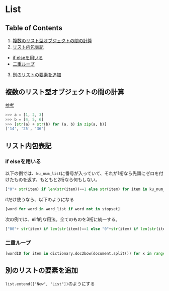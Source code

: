 # List

## Table of Contents
1. [複数のリスト型オブジェクトの間の計算](#複数のリスト型オブジェクトの間の計算)
2. [リスト内包表記](#リスト内包表記)
  * [if elseを用いる](#if-elseを用いる)
  * [二重ループ](#二重ループ)
3. [別のリストの要素を追加](#別のリストの要素を追加)

## 複数のリスト型オブジェクトの間の計算
[参考](http://qiita.com/HirofumiYashima/items/7f82620f42dae5b7c9ca) <br>
```python
>>> a = [1, 2, 3]
>>> b = [4, 5, 6]
>>> [str(a) + str(b) for (a, b) in zip(a, b)]
['14', '25', '36']
```

## リスト内包表記
### if elseを用いる
以下の例では、`ku_num_list`に番号が入っていて、それが1桁なら先頭にゼロを付けたものを返す。もともと2桁なら何もしない。
```python
["0"+ str(item) if len(str(item))==1 else str(item) for item in ku_num_list]
```
ifだけ使うなら、以下のようになる
```python
[word for word in word_list if word not in stopset]
```

次の例では、elif的な用法。全てのものを3桁に統一する。
```python
["00"+ str(item) if len(str(item))==1 else "0"+str(item) if len(str(item))==2 else str(item) for item in ku_num_list]
```

### 二重ループ
```python
[wordID for item in dictionary.doc2bow(document.split()) for x in range(count)]
```

## 別のリストの要素を追加
`list.extend(["New", "List"])`のようにする

